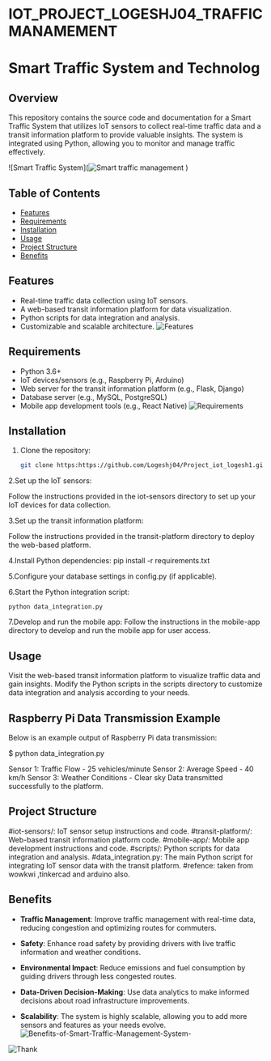 # IOT_PROJECT_LOGESHJ04_TRAFFIC MANAMEMENT
# Smart Traffic System and Technolog

## Overview

This repository contains the source code and documentation for a Smart Traffic System that utilizes IoT sensors to collect real-time traffic data and a transit information platform to provide valuable insights. The system is integrated using Python, allowing you to monitor and manage traffic effectively.

![Smart Traffic System](![Smart traffic management](https://github.com/Logeshj04/Project_iot_logesh1/assets/146071456/a213357a-bc2b-4a35-a612-f31f4649f1ec)
)

## Table of Contents

- [Features](#features)
- [Requirements](#requirements)
- [Installation](#installation)
- [Usage](#usage)
- [Project Structure](#project-structure)
- [Benefits](#Benefits)
## Features

- Real-time traffic data collection using IoT sensors.
- A web-based transit information platform for data visualization.
- Python scripts for data integration and analysis.
- Customizable and scalable architecture.
  ![Features](https://github.com/Logeshj04/Project_iot_logesh1/assets/146071456/91c869c3-3929-4b94-8e40-9c3a13a1ae8f)


## Requirements

- Python 3.6+
- IoT devices/sensors (e.g., Raspberry Pi, Arduino)
- Web server for the transit information platform (e.g., Flask, Django)
- Database server (e.g., MySQL, PostgreSQL)
- Mobile app development tools (e.g., React Native)
  ![Requirements](https://github.com/Logeshj04/Project_iot_logesh1/assets/146071456/b26284d2-2e88-4856-b70f-3be87f6ace83)


## Installation

1. Clone the repository:

   ```bash
   git clone https:https://github.com/Logeshj04/Project_iot_logesh1.git

 2.Set up the IoT sensors:
 
   Follow the instructions provided in the iot-sensors directory to set up your IoT devices for data collection.

 3.Set up the transit information platform:
   
   Follow the instructions provided in the transit-platform directory to deploy the web-based platform.

 4.Install Python dependencies:
   pip install -r requirements.txt

 5.Configure your database settings in config.py (if applicable).

 6.Start the Python integration script:
   
    python data_integration.py

 7.Develop and run the mobile app:
    Follow the instructions in the mobile-app directory to develop and run the mobile app for user access.

##  Usage
 Visit the web-based transit information platform to visualize traffic data and gain insights.
 Modify the Python scripts in the scripts directory to customize data integration and analysis according to your needs.

## Raspberry Pi Data Transmission Example
Below is an example output of Raspberry Pi data transmission:

$ python data_integration.py

 Sensor 1: Traffic Flow - 25 vehicles/minute
 Sensor 2: Average Speed - 40 km/h
 Sensor 3: Weather Conditions - Clear sky
 Data transmitted successfully to the platform.

##  Project Structure
#iot-sensors/: IoT sensor setup instructions and code.
#transit-platform/: Web-based transit information platform code.
#mobile-app/: Mobile app development instructions and code.
#scripts/: Python scripts for data integration and analysis.
#data_integration.py: The main Python script for integrating IoT sensor data with the transit platform.
#refence: taken from wowkwi ,tinkercad and arduino also.

## Benefits

- **Traffic Management**: Improve traffic management with real-time data, reducing congestion and optimizing routes for commuters.

- **Safety**: Enhance road safety by providing drivers with live traffic information and weather conditions.

- **Environmental Impact**: Reduce emissions and fuel consumption by guiding drivers through less congested routes.

- **Data-Driven Decision-Making**: Use data analytics to make informed decisions about road infrastructure improvements.

- **Scalability**: The system is highly scalable, allowing you to add more sensors and features as your needs evolve.
![Benefits-of-Smart-Traffic-Management-System-](https://github.com/Logeshj04/Project_iot_logesh1/assets/146071456/fe1432c9-f72f-4a05-846e-1ac5ba9b20dd)

 ![Thank](https://github.com/Logeshj04/Project_iot_logesh1/assets/146071456/a12a3a91-147c-4640-9c74-96895cd32a9a)





